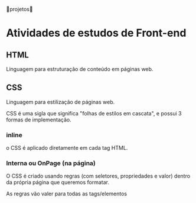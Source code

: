 🚀projetos🚀
# Atividades de estudos de Front-end

## HTML

Linguagem para estruturação de conteúdo em páginas web.

## CSS 

Linguagem para estilização de páginas web.

CSS é uma sigla que significa "folhas de estilos em cascata", e possui 3 formas de implementação.

### inline 

o CSS é aplicado diretamente em cada tag HTML.

### Interna ou OnPage (na página)

O CSS é criado usando regras (com seletores, propriedades e valor) dentro da própria página que queremos formatar. 

As regras vão valer para todas as tags/elementos
